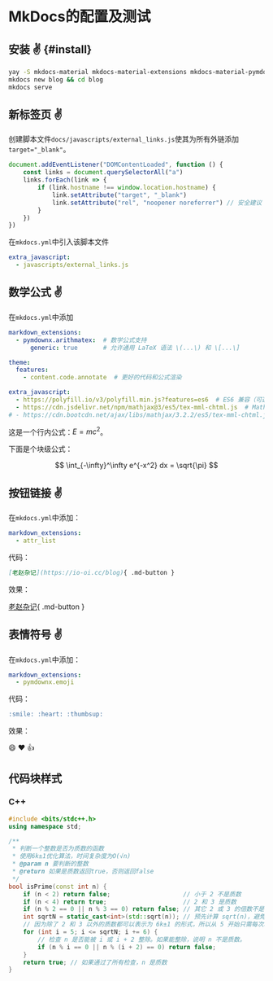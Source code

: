 # MkDocs的配置及测试

## 安装 ✌ {#install}

```sh
yay -S mkdocs-material mkdocs-material-extensions mkdocs-material-pymdownx-extras
mkdocs new blog && cd blog
mkdocs serve
```

## 新标签页 ✌

创建脚本文件`docs/javascripts/external_links.js`使其为所有外链添加`target="_blank"`。

```javascript
document.addEventListener("DOMContentLoaded", function () {
    const links = document.querySelectorAll("a")
    links.forEach(link => {
        if (link.hostname !== window.location.hostname) {
            link.setAttribute("target", "_blank")
            link.setAttribute("rel", "noopener noreferrer") // 安全建议
        }
    })
})
```

在`mkdocs.yml`中引入该脚本文件

```yaml
extra_javascript:
  - javascripts/external_links.js
```

## 数学公式 ✌

在`mkdocs.yml`中添加

```yaml
markdown_extensions:
  - pymdownx.arithmatex:  # 数学公式支持
      generic: true       # 允许通用 LaTeX 语法 \(...\) 和 \[...\]

theme:
  features:
    - content.code.annotate  # 更好的代码和公式渲染

extra_javascript:
  - https://polyfill.io/v3/polyfill.min.js?features=es6  # ES6 兼容（可选）
  - https://cdn.jsdelivr.net/npm/mathjax@3/es5/tex-mml-chtml.js  # MathJax 3
# - https://cdn.bootcdn.net/ajax/libs/mathjax/3.2.2/es5/tex-mml-chtml.js # BootCDN（国内）
```

这是一个行内公式：$E=mc^2$。

下面是个块级公式：

$$
\int_{-\infty}^\infty e^{-x^2} dx = \sqrt{\pi}
$$

## 按钮链接 ✌

在`mkdocs.yml`中添加：

```yaml
markdown_extensions:
  - attr_list
```

代码：

```md
[老赵杂记](https://io-oi.cc/blog){ .md-button }
```

效果：

[老赵杂记](https://io-oi.cc/blog){ .md-button }

## 表情符号 ✌

在`mkdocs.yml`中添加：

```yaml
markdown_extensions:
  - pymdownx.emoji
```

代码：

```md
:smile: :heart: :thumbsup:
```

效果：

:smile: :heart: :thumbsup:

## 代码块样式

### C++

```c++
#include <bits/stdc++.h>
using namespace std;

/**
 * 判断一个整数是否为质数的函数
 * 使用6k±1优化算法，时间复杂度为O(√n)
 * @param n 要判断的整数
 * @return 如果是质数返回true，否则返回false
 */
bool isPrime(const int n) {
    if (n < 2) return false;                    // 小于 2 不是质数
    if (n < 4) return true;                     // 2 和 3 是质数
    if (n % 2 == 0 || n % 3 == 0) return false; // 其它 2 或 3 的倍数不是质数
    int sqrtN = static_cast<int>(std::sqrt(n)); // 预先计算 sqrt(n)，避免在循环中重复计算
    // 因为除了 2 和 3 以外的质数都可以表示为 6k±1 的形式，所以从 5 开始只需每次增加 6 检查 6k±1 形式的数。
    for (int i = 5; i <= sqrtN; i += 6) {
        // 检查 n 是否能被 i 或 i + 2 整除。如果能整除，说明 n 不是质数。
        if (n % i == 0 || n % (i + 2) == 0) return false;
    }
    return true; // 如果通过了所有检查，n 是质数
}
```
